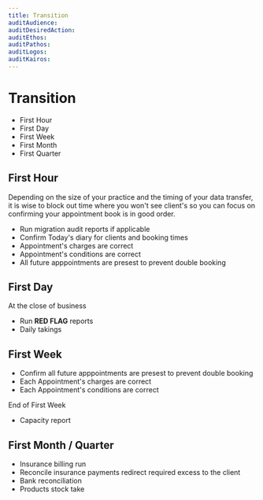 ```yaml
---
title: Transition
auditAudience:
auditDesiredAction:
auditEthos:
auditPathos:
auditLogos:
auditKairos:
---
```


# Transition

- First Hour
- First Day
- First Week
- First Month
- First Quarter

## First Hour

Depending on the size of your practice and the timing of your data transfer, it is wise to block out time where you won't see client's so you can focus on confirming your appointment book is in good order.

- Run migration audit reports if applicable
- Confirm Today's diary for clients and booking times
- Appointment's charges are correct
- Appointment's conditions are correct
- All future apppointments are presest to prevent double booking

## First Day

At the close of business

- Run **RED FLAG** reports
- Daily takings

## First Week

- Confirm all future apppointments are presest to prevent double booking
- Each Appointment's charges are correct
- Each Appointment's conditions are correct

End of First Week

- Capacity report

## First Month / Quarter

- Insurance billing run
- Reconcile insurance payments redirect required excess to the client
- Bank reconciliation
- Products stock take
